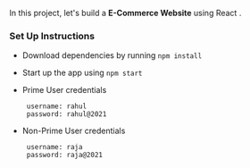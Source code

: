 In this project, let's build a **E-Commerce Website** using React .

### Set Up Instructions

- Download dependencies by running `npm install`
- Start up the app using `npm start`
- Prime User credentials

  ```
   username: rahul
   password: rahul@2021
  ```

- Non-Prime User credentials

  ```
   username: raja
   password: raja@2021
  ```
